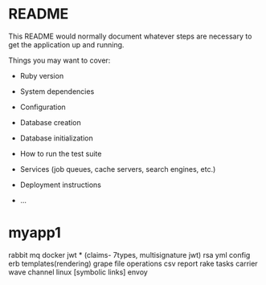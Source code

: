 # README

This README would normally document whatever steps are necessary to get the
application up and running.

Things you may want to cover:

* Ruby version

* System dependencies

* Configuration

* Database creation

* Database initialization

* How to run the test suite

* Services (job queues, cache servers, search engines, etc.)

* Deployment instructions

* ...
# myapp1

rabbit mq
docker
jwt * (claims- 7types, multisignature jwt)
rsa
yml config
erb templates(rendering)
grape
file operations
csv report
rake tasks
carrier wave
channel
linux [symbolic links]
envoy


